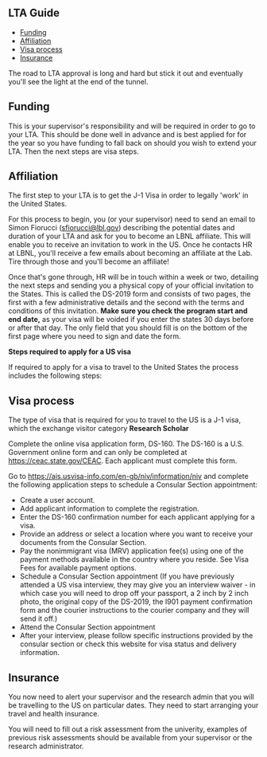## LTA Guide

- [Funding](#funding)
- [Affiliation](#affiliation)
- [Visa process](#visa-process)
- [Insurance](#insurance)

The road to LTA approval is long and hard but stick it out and eventually you'll see the light at the end of the tunnel.

## Funding

This is your supervisor's responsibility and will be required in order to go to your LTA. This should be done well in advance and is best applied for for the year so you have funding to fall back on should you wish to extend your LTA. Then the next steps are visa steps.

## Affiliation

The first step to your LTA is to get the J-1 Visa in order to legally 'work' in the United States.

For this process to begin, you (or your supervisor) need to send an email to Simon Fiorucci (sfiorucci@lbl.gov) describing the potential dates and duration of your LTA and ask for you to become an LBNL affiliate. This will enable you to receive an invitation to work in the US. Once he contacts HR at LBNL, you'll receive a few emails about becoming an affiliate at the Lab. Tire through those and you'll become an affiliate!

Once that's gone through, HR will be in touch within a week or two, detailing the next steps and sending you a physical copy of your official invitation to the States. This is called the DS-2019 form and consists of two pages, the first with a few administrative details and the second with the terms and conditions of this invitation. **Make sure you check the program start and end date,** as your visa will be voided if you enter the states 30 days before or after that day. The only field that you should fill is on the bottom of the first page where you need to sign and date the form.

**Steps required to apply for a US visa**

If required to apply for a visa to travel to the United States the process includes the following steps:

## Visa process

The type of visa that is required for you to travel to the US is a J-1 visa, which the exchange visitor category **Research Scholar**

Complete the online visa application form, DS-160. The DS-160 is a U.S. Government online form and can only be completed at https://ceac.state.gov/CEAC. Each applicant must complete this form.

Go to https://ais.usvisa-info.com/en-gb/niv/information/niv and complete the following application steps to schedule a Consular Section appointment:
- Create a user account.
- Add applicant information to complete the registration.
- Enter the DS-160 confirmation number for each applicant applying for a visa.
- Provide an address or select a location where you want to receive your documents from the Consular Section.
- Pay the nonimmigrant visa (MRV) application fee(s) using one of the payment methods available in the country where you reside. See Visa Fees for available payment options.
- Schedule a Consular Section appointment (If you have previously attended a US visa interview, they may give you an interview waiver - in which case you will need to drop off your passport, a 2 inch by 2 inch photo, the original copy of the DS-2019, the I901 payment confirmation form and the courier instructions to the courier company and they will send it off.)
- Attend the Consular Section appointment
- After your interview, please follow specific instructions provided by the consular section or check this website for visa status and delivery information.

## Insurance

You now need to alert your supervisor and the research admin that you will be travelling to the US on particular dates. They need to start arranging your travel and health insurance. 

You will need to fill out a risk assessment from the univerity, examples of previous risk assessments should be available from your supervisor or the research administrator.



